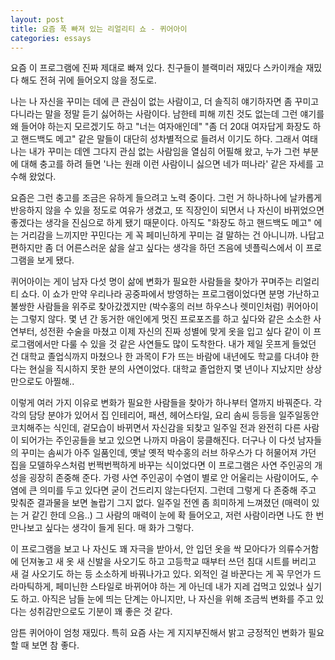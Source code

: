 ```yaml
---
layout: post
title: 요즘 푹 빠져 있는 리얼리티 쇼 - 퀴어아이
categories: essays
---
```


요즘 이 프로그램에 진짜 제대로 빠져 있다. 친구들이 블랙미러 재밌다 스카이캐슬 재밌다 해도 전혀 귀에 들어오지 않을 정도로.

나는 나 자신을 꾸미는 데에 큰 관심이 없는 사람이고, 더 솔직히 얘기하자면 좀 꾸미고 다니라는 말을 정말 듣기 싫어하는 사람이다. 남한테 피해 끼친 것도 없는데 그런 얘기를 왜 들어야 하는지 모르겠기도 하고 "너는 여자애인데" "좀 더 20대 여자답게 화장도 하고 핸드백도 메고" 같은 말들이 대단히 성차별적으로 들려서 이기도 하다. 그래서 여태 나는 내가 꾸미는 데엔 그다지 관심 없는 사람임을 열심히 어필해 왔고, 누가 그런 부분에 대해 충고를 하려 들면 '나는 원래 이런 사람이니 싫으면 네가 떠나라' 같은 자세를 고수해 왔었다.

요즘은 그런 충고를 조금은 유하게 들으려고 노력 중이다. 그런 거 하나하나에 날카롭게 반응하지 않을 수 있을 정도로 여유가 생겼고, 또 직장인이 되면서 나 자신이 바뀌었으면 좋겠다는 생각을 진심으로 하게 됐기 때문이다. 아직도 "화장도 하고 핸드백도 메고" 에는 거리감을 느끼지만 꾸민다는 게 꼭 페미닌하게 꾸미는 걸 말하는 건 아니니까. 나답고 편하지만 좀 더 어른스러운 삶을 살고 싶다는 생각을 하던 즈음에 넷플릭스에서 이 프로그램을 보게 됐다.​

퀴어아이는 게이 남자 다섯 명이 삶에 변화가 필요한 사람들을 찾아가 꾸며주는 리얼리티 쇼다. 이 쇼가 만약 우리나라 공중파에서 방영하는 프로그램이었다면 분명 가난하고 불쌍한 사람들을 위주로 찾아갔겠지만 (박수홍의 러브 하우스나 렛미인처럼) 퀴어아이는 그렇지 않다. 몇 년 간 동거한 애인에게 멋진 프로포즈를 하고 싶다와 같은 소소한 사연부터, 성전환 수술을 마쳤고 이제 자신의 진짜 성별에 맞게 옷을 입고 싶다 같이 이 프로그램에서만 다룰 수 있을 것 같은 사연들도 많이 도착한다. 내가 제일 웃프게 들었던 건 대학교 졸업식까지 마쳤으나 한 과목이 F가 뜨는 바람에 내년에도 학교를 다녀야 한다는 현실을 직시하지 못한 분의 사연이었다. 대학교 졸업한지 몇 년이나 지났지만 상상만으로도 아찔해..​

이렇게 여러 가지 이유로 변화가 필요한 사람들을 찾아가 하나부터 열까지 바꿔준다. 각각의 담당 분야가 있어서 집 인테리어, 패션, 헤어스타일, 요리 솜씨 등등을 일주일동안 코치해주는 식인데, 겉모습이 바뀌면서 자신감을 되찾고 일주일 전과 완전히 다른 사람이 되어가는 주인공들을 보고 있으면 나까지 마음이 뭉클해진다. 더구나 이 다섯 남자들의 꾸미는 솜씨가 아주 일품인데, 옛날 옛적 박수홍의 러브 하우스가 다 허물어져 가던 집을 모델하우스처럼 번쩍번쩍하게 바꾸는 식이었다면 이 프로그램은 사연 주인공의 개성을 굉장히 존중해 준다. 가령 사연 주인공이 수염이 별로 안 어울리는 사람이어도, 수염에 큰 의미를 두고 있다면 굳이 건드리지 않는다던지. 그런데 그렇게 다 존중해 주고 맞춰준 결과물을 보면 놀랍기 그지 없다. 일주일 전엔 좀 희미하게 느껴졌던 (매력이 있는 거 같긴 한데 으음..) 그 사람의 매력이 눈에 확 들어오고, 저런 사람이라면 나도 한 번 만나보고 싶다는 생각이 들게 된다. 매 화가 그렇다.

이 프로그램을 보고 나 자신도 꽤 자극을 받아서, 안 입던 옷을 싹 모아다가 의류수거함에 던져놓고 새 옷 새 신발을 사오기도 하고 고등학교 때부터 쓰던 침대 시트를 버리고 새 걸 사오기도 하는 등 소소하게 바꿔나가고 있다. 외적인 걸 바꾼다는 게 꼭 무언가 드라마틱하게, 페미닌한 스타일로 바뀌어야 하는 게 아닌데 내가 지레 겁먹고 있었나 싶기도 하고. 아직은 남들 눈에 띄는 단계는 아니지만, 나 자신을 위해 조금씩 변화를 주고 있다는 성취감만으로도 기분이 꽤 좋은 것 같다.

암튼 퀴어아이 엄청 재밌다. 특히 요즘 사는 게 지지부진해서 밝고 긍정적인 변화가 필요할 때 보면 참 좋다.
